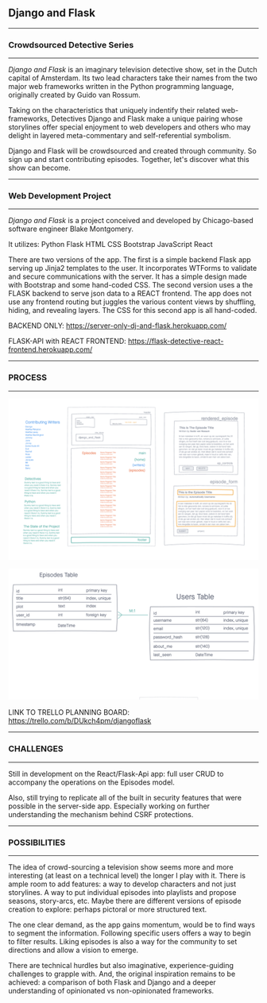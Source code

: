 ## Django and Flask
---
### Crowdsourced Detective Series
---
_Django and Flask_ is an imaginary television detective show, set in the Dutch capital of Amsterdam. Its two lead characters take their names from the two major web frameworks written in the Python programming language, originally created by Guido van Rossum.

Taking on the characteristics that uniquely indentify their related web-frameworks, Detectives Django and Flask make a unique pairing whose storylines offer special enjoyment to web developers and others who may delight in layered meta-commentary and self-referential symbolism.

Django and Flask will be crowdsourced and created through community. So sign up and start contributing episodes. Together, let's discover what this show can become.

---
### Web Development Project
---
_Django and Flask_ is a project conceived and developed by Chicago-based software engineer Blake Montgomery.

It utilizes:
Python
Flask
HTML
CSS
Bootstrap
JavaScript
React 

There are two versions of the app. The first is a simple backend Flask app serving up Jinja2 templates to the user. It incorporates WTForms to validate and secure communications with the server. It has a simple design made with Bootstrap and some hand-coded CSS. The second version uses a the FLASK backend to serve json data to a REACT frontend. The app does not use any frontend routing but juggles the various content views by shuffling, hiding, and revealing layers. The CSS for this second app is all hand-coded.

BACKEND ONLY: https://server-only-dj-and-flask.herokuapp.com/

FLASK-API with REACT FRONTEND: https://flask-detective-react-frontend.herokuapp.com/



---
### PROCESS
---
![Project Wireframes](./readme-resources/wireframe_django_and_flask.png)


![flask ERD](./readme-resources/flaskERD.png)

LINK TO TRELLO PLANNING BOARD:
https://trello.com/b/DUkch4pm/djangoflask

---
### CHALLENGES
---
Still in development on the React/Flask-Api app: full user CRUD to accompany the operations on the Episodes model.

Also, still trying to replicate all of the built in security features that were possible in the server-side app. Especially working on further understanding the mechanism behind CSRF protections.

---
### POSSIBILITIES
---
The idea of crowd-sourcing a television show seems more and more interesting (at least on a technical level) the longer I play with it. There is ample room to add features: a way to develop characters and not just storylines. A way to put individual episodes into playlists and propose seasons, story-arcs, etc. Maybe there are different versions of episode creation to explore: perhaps pictoral or more structured text. 

The one clear demand, as the app gains momentum, would be to find ways to segment the information. Following specific users offers a way to begin to filter results. Liking episodes is also a way for the community to set directions and allow a vision to emerge. 

There are technical hurdles but also imaginative, experience-guiding challenges to grapple with. And, the original inspiration remains to be achieved: a comparison of both Flask and Django and a deeper understanding of opinionated vs non-opinionated frameworks.